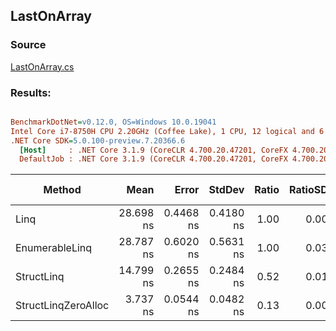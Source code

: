 ﻿## LastOnArray

### Source
[LastOnArray.cs](../../src/StructLinq.Benchmark/LastOnArray.cs)

### Results:
``` ini

BenchmarkDotNet=v0.12.0, OS=Windows 10.0.19041
Intel Core i7-8750H CPU 2.20GHz (Coffee Lake), 1 CPU, 12 logical and 6 physical cores
.NET Core SDK=5.0.100-preview.7.20366.6
  [Host]     : .NET Core 3.1.9 (CoreCLR 4.700.20.47201, CoreFX 4.700.20.47203), X64 RyuJIT
  DefaultJob : .NET Core 3.1.9 (CoreCLR 4.700.20.47201, CoreFX 4.700.20.47203), X64 RyuJIT


```
|              Method |      Mean |     Error |    StdDev | Ratio | RatioSD |  Gen 0 | Gen 1 | Gen 2 | Allocated |
|-------------------- |----------:|----------:|----------:|------:|--------:|-------:|------:|------:|----------:|
|                Linq | 28.698 ns | 0.4468 ns | 0.4180 ns |  1.00 |    0.00 |      - |     - |     - |         - |
|      EnumerableLinq | 28.787 ns | 0.6020 ns | 0.5631 ns |  1.00 |    0.03 |      - |     - |     - |         - |
|          StructLinq | 14.799 ns | 0.2655 ns | 0.2484 ns |  0.52 |    0.01 | 0.0068 |     - |     - |      32 B |
| StructLinqZeroAlloc |  3.737 ns | 0.0544 ns | 0.0482 ns |  0.13 |    0.00 |      - |     - |     - |         - |

